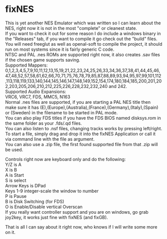 # fixNES
This is yet another NES Emulator which was written so I can learn about the NES, right now it is not in the most "complete" or cleanest state.  
If you want to check it out for some reason I do include a windows binary in the "Releases" tab, if you want to compile it go check out the "build" files.  
You will need freeglut as well as openal-soft to compile the project, it should run on most systems since it is fairly generic C code.  
NTSC and PAL .nes ROMs are supported right now, it also creates .sav files if the chosen game supports saving.  
Supported Mappers:  
0,1,2,3,4,5,7,9,10,11,12,13,15,19,21,22,23,24,25,26,33,34,36,37,38,41,44,45,46,47,48,52,57,58,61,62,66,70,71,75,76,78,79,85,87,88,89,93,94,95,97,99,101,112,113,118,119,133,140,144,145,146,147,148,149,152,154,174,180,184,185,200,201,202,203,205,206,210,212,225,226,228,232,232,240 and 242.  
Supported Audio Expansions:  
VRC6, VRC7, FDS, MMC5, N163  
Normal .nes files are supported, if you are starting a PAL NES title then make sure it has (E),(Europe),(Australia),(France),(Germany),(Italy),(Spain) or (Sweden) in the filename to be started in PAL mode.  
You can also play FDS titles if you have the FDS BIOS named disksys.rom in the same folder as your .fds/.qd files.  
You can also listen to .nsf files, changing tracks works by pressing left/right.  
To start a file, simply drag and drop it into the fixNES Application or call it via command line with the file as argument.  
You can also use a .zip file, the first found supported file from that .zip will be used.    

Controls right now are keyboard only and do the following:  
Y/Z is A  
X is B  
A is Start  
S is select  
Arrow Keys is DPad  
Keys 1-9 integer-scale the window to number  
P is Pause  
B is Disk Switching (for FDS)  
O is Enable/Disable vertical Overscan  
If you really want controller support and you are on windows, go grab joy2key, it works just fine with fixNES (and fixGB).    

That is all I can say about it right now, who knows if I will write some more on it.  
